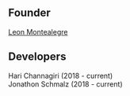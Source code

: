 ## Founder
[Leon Montealegre](http://www.leonmontealegre.com/)  

## Developers

Hari Channagiri (2018 - current)  
Jonathon Schmalz (2018 - current)  
